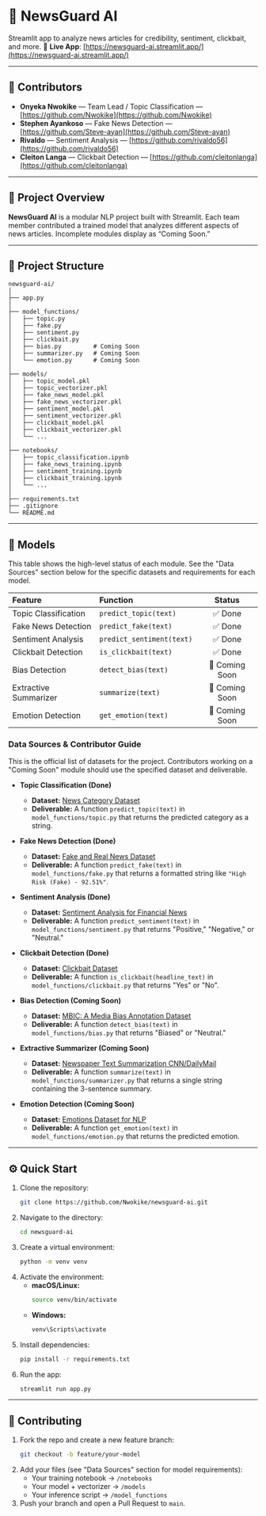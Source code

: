 # 📰 NewsGuard AI

Streamlit app to analyze news articles for credibility, sentiment, clickbait, and more.
🔗 **Live App**: [https://newsguard-ai.streamlit.app/](https://newsguard-ai.streamlit.app/)

-----

## 👥 Contributors

  * **Onyeka Nwokike** — Team Lead / Topic Classification — [https://github.com/Nwokike](https://github.com/Nwokike)
  * **Stephen Ayankoso** — Fake News Detection — [https://github.com/Steve-ayan](https://github.com/Steve-ayan)
  * **Rivaldo** — Sentiment Analysis — [https://github.com/rivaldo56](https://github.com/rivaldo56)
  * **Cleiton Langa** — Clickbait Detection — [https://github.com/cleitonlanga](https://github.com/cleitonlanga)

-----

## 📘 Project Overview

**NewsGuard AI** is a modular NLP project built with Streamlit. Each team member contributed a trained model that analyzes different aspects of news articles. Incomplete modules display as “Coming Soon.”

-----

## 📁 Project Structure

```
newsguard-ai/
│
├── app.py
│
├── model_functions/
│   ├── topic.py
│   ├── fake.py
│   ├── sentiment.py
│   ├── clickbait.py
│   ├── bias.py         # Coming Soon
│   ├── summarizer.py   # Coming Soon
│   └── emotion.py      # Coming Soon
│
├── models/
│   ├── topic_model.pkl
│   ├── topic_vectorizer.pkl
│   ├── fake_news_model.pkl
│   ├── fake_news_vectorizer.pkl
│   ├── sentiment_model.pkl
│   ├── sentiment_vectorizer.pkl
│   ├── clickbait_model.pkl
│   ├── clickbait_vectorizer.pkl
│   └── ...
│
├── notebooks/
│   ├── topic_classification.ipynb
│   ├── fake_news_training.ipynb
│   ├── sentiment_training.ipynb
│   ├── clickbait_training.ipynb
│   └── ...
│
├── requirements.txt
├── .gitignore
└── README.md
```

-----

## 🧠 Models

This table shows the high-level status of each module. See the "Data Sources" section below for the specific datasets and requirements for each model.

| Feature | Function | Status |
| :--- | :--- | :---: |
| Topic Classification | `predict_topic(text)` | ✅ Done |
| Fake News Detection | `predict_fake(text)` | ✅ Done |
| Sentiment Analysis | `predict_sentiment(text)` | ✅ Done |
| Clickbait Detection | `is_clickbait(text)` | ✅ Done |
| Bias Detection | `detect_bias(text)` | 🚧 Coming Soon |
| Extractive Summarizer | `summarize(text)` | 🚧 Coming Soon |
| Emotion Detection | `get_emotion(text)` | 🚧 Coming Soon |

### Data Sources & Contributor Guide

This is the official list of datasets for the project. Contributors working on a "Coming Soon" module should use the specified dataset and deliverable.

  * **Topic Classification (Done)**

      * **Dataset:** [News Category Dataset](https://www.kaggle.com/datasets/rmisra/news-category-dataset)
      * **Deliverable:** A function `predict_topic(text)` in `model_functions/topic.py` that returns the predicted category as a string.

  * **Fake News Detection (Done)**

      * **Dataset:** [Fake and Real News Dataset](https://www.kaggle.com/datasets/clmentbisaillon/fake-and-real-news-dataset)
      * **Deliverable:** A function `predict_fake(text)` in `model_functions/fake.py` that returns a formatted string like `"High Risk (Fake) - 92.51%"`.

  * **Sentiment Analysis (Done)**

      * **Dataset:** [Sentiment Analysis for Financial News](https://www.kaggle.com/datasets/ankurzing/sentiment-analysis-for-financial-news)
      * **Deliverable:** A function `predict_sentiment(text)` in `model_functions/sentiment.py` that returns "Positive," "Negative," or "Neutral."

  * **Clickbait Detection (Done)**

      * **Dataset:** [Clickbait Dataset](https://www.kaggle.com/datasets/amananandrai/clickbait-dataset)
      * **Deliverable:** A function `is_clickbait(headline_text)` in `model_functions/clickbait.py` that returns "Yes" or "No".

  * **Bias Detection (Coming Soon)**

      * **Dataset:** [MBIC: A Media Bias Annotation Dataset](https://www.kaggle.com/datasets/timospinde/mbic-a-media-bias-annotation-dataset)
      * **Deliverable:** A function `detect_bias(text)` in `model_functions/bias.py` that returns "Biased" or "Neutral."

  * **Extractive Summarizer (Coming Soon)**

      * **Dataset:** [Newspaper Text Summarization CNN/DailyMail](https://www.kaggle.com/datasets/gowrishankarp/newspaper-text-summarization-cnn-dailymail)
      * **Deliverable:** A function `summarize(text)` in `model_functions/summarizer.py` that returns a single string containing the 3-sentence summary.

  * **Emotion Detection (Coming Soon)**

      * **Dataset:** [Emotions Dataset for NLP](https://www.kaggle.com/datasets/praveengovi/emotions-dataset-for-nlp)
      * **Deliverable:** A function `get_emotion(text)` in `model_functions/emotion.py` that returns the predicted emotion.

-----

## ⚙️ Quick Start

1.  Clone the repository:
    ```bash
    git clone https://github.com/Nwokike/newsguard-ai.git
    ```
2.  Navigate to the directory:
    ```bash
    cd newsguard-ai
    ```
3.  Create a virtual environment:
    ```bash
    python -m venv venv
    ```
4.  Activate the environment:
      * **macOS/Linux:**
        ```bash
        source venv/bin/activate
        ```
      * **Windows:**
        ```bash
        venv\Scripts\activate
        ```
5.  Install dependencies:
    ```bash
    pip install -r requirements.txt
    ```
6.  Run the app:
    ```bash
    streamlit run app.py
    ```

-----

## 🧩 Contributing

1.  Fork the repo and create a new feature branch:
    ```bash
    git checkout -b feature/your-model
    ```
2.  Add your files (see "Data Sources" section for model requirements):
      * Your training notebook $\rightarrow$ `/notebooks`
      * Your model + vectorizer $\rightarrow$ `/models`
      * Your inference script $\rightarrow$ `/model_functions`
3.  Push your branch and open a Pull Request to `main`.
